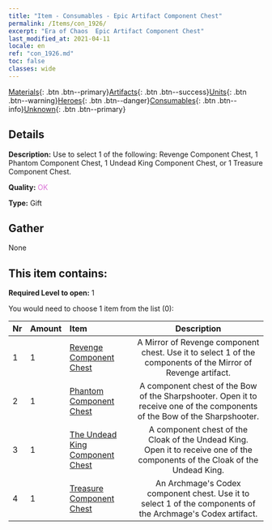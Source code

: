 ```yaml
---
title: "Item - Consumables - Epic Artifact Component Chest"
permalink: /Items/con_1926/
excerpt: "Era of Chaos  Epic Artifact Component Chest"
last_modified_at: 2021-04-11
locale: en
ref: "con_1926.md"
toc: false
classes: wide
---
```

 [Materials](/Items/){: .btn .btn--primary}[Artifacts](/Items/Artifacts/){: .btn .btn--success}[Units](/Items/Units/){: .btn .btn--warning}[Heroes](/Items/Heroes/){: .btn .btn--danger}[Consumables](/Items/Consumables/){: .btn .btn--info}[Unknown](/Items/Unknown/){: .btn .btn--primary}

## Details
 **Description:** Use to select 1 of the following: Revenge Component Chest, 1 Phantom Component Chest, 1 Undead King Component Chest, or 1 Treasure Component Chest.

 **Quality:** <span style="color: #DA70D6">OK</span>

 **Type:** Gift

## Gather

  None

## This item contains:

 **Required Level to open:** 1

 You would need to choose 1 item from the list (0):

  | Nr | Amount |     Item    | Description |
  |:---|:-------|:------------|:-----------:|
  | 1 | 1 | [Revenge Component Chest](/Items/con_1386/) | A Mirror of Revenge component chest. Use it to select 1 of the components of the Mirror of Revenge artifact. | 
  | 2 | 1 | [Phantom Component Chest](/Items/con_1339/) | A component chest of the Bow of the Sharpshooter. Open it to receive one of the components of the Bow of the Sharpshooter. | 
  | 3 | 1 | [The Undead King Component Chest](/Items/con_1340/) | A component chest of the Cloak of the Undead King. Open it to receive one of the components of the Cloak of the Undead King. | 
  | 4 | 1 | [Treasure Component Chest](/Items/con_1383/) | An Archmage's Codex component chest. Use it to select 1 of the components of the Archmage's Codex artifact. | 
